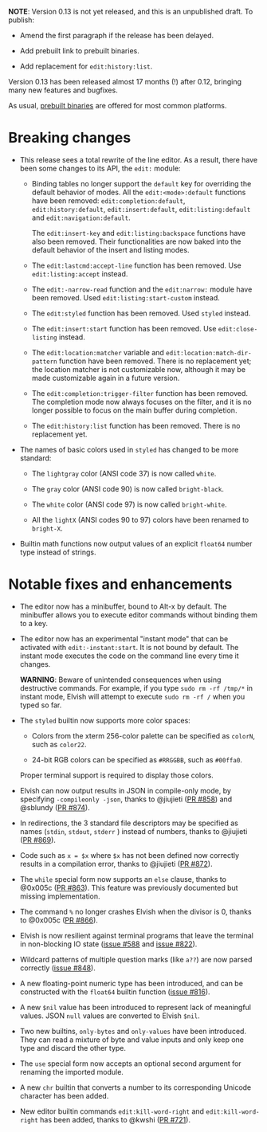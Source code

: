 **NOTE**: Version 0.13 is not yet released, and this is an unpublished draft. To
publish:

-   Amend the first paragraph if the release has been delayed.

-   Add prebuilt link to prebuilt binaries.

-   Add replacement for `edit:history:list`.

Version 0.13 has been released almost 17 months (!) after 0.12, bringing many
new features and bugfixes.

As usual, [prebuilt binaries](https://elv.sh/get) are offered for most common
platforms.

# Breaking changes

-   This release sees a total rewrite of the line editor. As a result, there
    have been some changes to its API, the `edit:` module:

    -   Binding tables no longer support the `default` key for overriding the
        default behavior of modes. All the `edit:<mode>:default` functions have
        been removed: `edit:completion:default`, `edit:history:default`,
        `edit:insert:default`, `edit:listing:default` and
        `edit:navigation:default`.

        The `edit:insert-key` and `edit:listing:backspace` functions have also
        been removed. Their functionalities are now baked into the default
        behavior of the insert and listing modes.

    -   The `edit:lastcmd:accept-line` function has been removed. Use
        `edit:listing:accept` instead.

    -   The `edit:-narrow-read` function and the `edit:narrow:` module have been
        removed. Used `edit:listing:start-custom` instead.

    -   The `edit:styled` function has been removed. Used `styled` instead.

    -   The `edit:insert:start` function has been removed. Use
        `edit:close-listing` instead.

    -   The `edit:location:matcher` variable and
        `edit:location:match-dir-pattern` function have been removed. There is
        no replacement yet; the location matcher is not customizable now,
        although it may be made customizable again in a future version.

    -   The `edit:completion:trigger-filter` function has been removed. The
        completion mode now always focuses on the filter, and it is no longer
        possible to focus on the main buffer during completion.

    -   The `edit:history:list` function has been removed. There is no
        replacement yet.

-   The names of basic colors used in `styled` has changed to be more standard:

    -   The `lightgray` color (ANSI code 37) is now called `white`.

    -   The `gray` color (ANSI code 90) is now called `bright-black`.

    -   The `white` color (ANSI code 97) is now called `bright-white`.

    -   All the `lightX` (ANSI codes 90 to 97) colors have been renamed to
        `bright-X`.

-   Builtin math functions now output values of an explicit `float64` number
    type instead of strings.

# Notable fixes and enhancements

-   The editor now has a minibuffer, bound to <span class="key">Alt-x</span> by
    default. The minibuffer allows you to execute editor commands without
    binding them to a key.

-   The editor now has an experimental "instant mode" that can be activated with
    `edit:-instant:start`. It is not bound by default. The instant mode executes
    the code on the command line every time it changes.

    **WARNING**: Beware of unintended consequences when using destructive
    commands. For example, if you type `sudo rm -rf /tmp/*` in instant mode,
    Elvish will attempt to execute `sudo rm -rf /` when you typed so far.

-   The `styled` builtin now supports more color spaces:

    -   Colors from the xterm 256-color palette can be specified as `colorN`,
        such as `color22`.

    -   24-bit RGB colors can be specified as `#RRGGBB`, such as `#00ffa0`.

    Proper terminal support is required to display those colors.

-   Elvish can now output results in JSON in compile-only mode, by specifying
    `-compileonly -json`, thanks to @jiujieti ([PR #858](https://pr.elv.sh/858))
    and @sblundy ([PR #874](https://pr.elv.sh/874)).

-   In redirections, the 3 standard file descriptors may be specified as names
    (`stdin`, `stdout`, `stderr` ) instead of numbers, thanks to @jiujieti
    ([PR #869](https://pr.elv.sh/869)).

-   Code such as `x = $x` where `$x` has not been defined now correctly results
    in a compilation error, thanks to @jiujieti
    ([PR #872](https://pr.elv.sh/872)).

-   The `while` special form now supports an `else` clause, thanks to @0x005c
    ([PR #863](https://pr.elv.sh/863)). This feature was previously documented
    but missing implementation.

-   The command `%` no longer crashes Elvish when the divisor is 0, thanks to
    @0x005c ([PR #866](https://pr.elv.sh/866)).

-   Elvish is now resilient against terminal programs that leave the terminal in
    non-blocking IO state ([issue #588](https://b.elv.sh/588) and
    [issue #822](https://b.elv.sh/822)).

-   Wildcard patterns of multiple question marks (like `a??`) are now parsed
    correctly ([issue #848](https://b.elv.sh/848)).

-   A new floating-point numeric type has been introduced, and can be
    constructed with the `float64` builtin function
    ([issue #816](https://b.elv.sh/816)).

-   A new `$nil` value has been introduced to represent lack of meaningful
    values. JSON `null` values are converted to Elvish `$nil`.

-   Two new builtins, `only-bytes` and `only-values` have been introduced. They
    can read a mixture of byte and value inputs and only keep one type and
    discard the other type.

-   The `use` special form now accepts an optional second argument for renaming
    the imported module.

-   A new `chr` builtin that converts a number to its corresponding Unicode
    character has been added.

-   New editor builtin commands `edit:kill-word-right` and
    `edit:kill-word-right` has been added, thanks to @kwshi
    ([PR #721](https://pr.elv.sh/721)).
